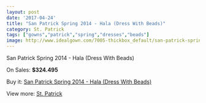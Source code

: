 ```yaml
---
layout: post
date: '2017-04-24'
title: "San Patrick Spring 2014 - Hala (Dress With Beads)"
category: St. Patrick
tags: ["gowns","patrick","spring","dresses","beads"]
image: http://www.idealgown.com/7005-thickbox_default/san-patrick-spring-2014-hala-dress-with-beads.jpg
---
```

San Patrick Spring 2014 - Hala (Dress With Beads)

On Sales: **$324.495**
<a href="https://www.idealgown.com/en/st-patrick/2988-san-patrick-spring-2014-hala-dress-with-beads.html"><amp-img layout="responsive" width="600" height="600" src="//www.idealgown.com/7005-thickbox_default/san-patrick-spring-2014-hala-dress-with-beads.jpg" alt="San Patrick Spring 2014 - Hala (Dress With Beads) 0" /></a>
<a href="https://www.idealgown.com/en/st-patrick/2988-san-patrick-spring-2014-hala-dress-with-beads.html"><amp-img layout="responsive" width="600" height="600" src="//www.idealgown.com/7007-thickbox_default/san-patrick-spring-2014-hala-dress-with-beads.jpg" alt="San Patrick Spring 2014 - Hala (Dress With Beads) 1" /></a>
<a href="https://www.idealgown.com/en/st-patrick/2988-san-patrick-spring-2014-hala-dress-with-beads.html"><amp-img layout="responsive" width="600" height="600" src="//www.idealgown.com/7006-thickbox_default/san-patrick-spring-2014-hala-dress-with-beads.jpg" alt="San Patrick Spring 2014 - Hala (Dress With Beads) 2" /></a>

Buy it: [San Patrick Spring 2014 - Hala (Dress With Beads)](https://www.idealgown.com/en/st-patrick/2988-san-patrick-spring-2014-hala-dress-with-beads.html "San Patrick Spring 2014 - Hala (Dress With Beads)")

View more: [St. Patrick](https://www.idealgown.com/en/36-st-patrick "St. Patrick")